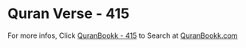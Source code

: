 # Quran Verse - 415 

For more infos, Click [QuranBookk - 415](https://www.quranbookk.com/quran/search?q=415) to Search at [QuranBookk.com](http://quranbookk.com/)